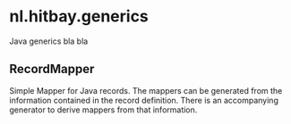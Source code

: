 # nl.hitbay.generics

Java generics bla bla

## RecordMapper

Simple Mapper for Java records.
The mappers can be generated from the information contained in the record definition. There is an accompanying generator to derive mappers from that information.
